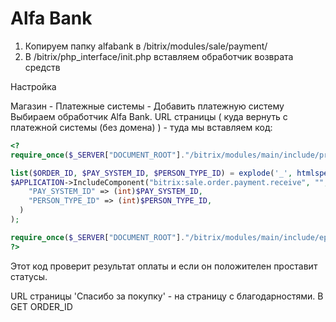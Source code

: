 Alfa Bank
===
  1. Копируем папку alfabank в /bitrix/modules/sale/payment/
  2. В /bitrix/php_interface/init.php вставляем обработчик возврата средств

Настройка

Магазин - Платежные системы - Добавить платежную систему
Выбираем обработчик Alfa Bank.
URL страницы ( куда вернуть с платежной системы (без домена) ) - туда мы вставляем код:
```php
<?
require_once($_SERVER["DOCUMENT_ROOT"]."/bitrix/modules/main/include/prolog_before.php");

list($ORDER_ID, $PAY_SYSTEM_ID, $PERSON_TYPE_ID) = explode('_', htmlspecialchars( $_GET['ORDER_ID'] ) );
$APPLICATION->IncludeComponent("bitrix:sale.order.payment.receive", "", array(
    "PAY_SYSTEM_ID" => (int)$PAY_SYSTEM_ID,
    "PERSON_TYPE_ID" => (int)$PERSON_TYPE_ID,
  )
);

require_once($_SERVER["DOCUMENT_ROOT"]."/bitrix/modules/main/include/epilog_after.php");
?>
```

Этот код проверит результат оплаты и если он положителен проставит статусы.

URL страницы 'Спасибо за покупку' - на страницу с благодарностями. В GET ORDER_ID